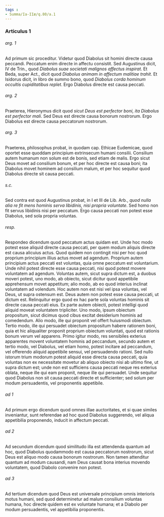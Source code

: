 ```yaml
---
tags : 
- Summa/Ia-IIæ/q.80/a.1
---
```


### Articulus 1

###### arg. 1
Ad primum sic proceditur. Videtur quod Diabolus sit homini directe causa peccandi. Peccatum enim directe in affectu consistit. Sed Augustinus dicit, IV de Trin., quod *Diabolus suae societati malignos affectus inspirat*. Et Beda, super Act., dicit quod *Diabolus animam in affectum malitiae trahit*. Et Isidorus dicit, in libro de summo bono, quod *Diabolus corda hominum occultis cupiditatibus replet*. Ergo Diabolus directe est causa peccati.

###### arg. 2
Praeterea, Hieronymus dicit quod *sicut Deus est perfector boni, ita Diabolus est perfector mali*. Sed Deus est directe causa bonorum nostrorum. Ergo Diabolus est directe causa peccatorum nostrorum.

###### arg. 3
Praeterea, philosophus probat, in quodam cap. Ethicae Eudemicae, quod oportet esse quoddam principium extrinsecum humani consilii. Consilium autem humanum non solum est de bonis, sed etiam de malis. Ergo sicut Deus movet ad consilium bonum, et per hoc directe est causa boni; ita Diabolus movet hominem ad consilium malum, et per hoc sequitur quod Diabolus directe sit causa peccati.

###### s.c.
Sed contra est quod Augustinus probat, in I et III de Lib. Arb., *quod nulla alia re fit mens hominis serva libidinis, nisi propria voluntate*. Sed homo non fit servus libidinis nisi per peccatum. Ergo causa peccati non potest esse Diabolus, sed sola propria voluntas.

###### resp.
Respondeo dicendum quod peccatum actus quidam est. Unde hoc modo potest esse aliquid directe causa peccati, per quem modum aliquis directe est causa alicuius actus. Quod quidem non contingit nisi per hoc quod proprium principium illius actus movet ad agendum. Proprium autem principium actus peccati est voluntas, quia omne peccatum est voluntarium. Unde nihil potest directe esse causa peccati, nisi quod potest movere voluntatem ad agendum. Voluntas autem, sicut supra dictum est, a duobus moveri potest, uno modo, ab obiecto, sicut dicitur quod appetibile apprehensum movet appetitum; alio modo, ab eo quod interius inclinat voluntatem ad volendum. Hoc autem non est nisi vel ipsa voluntas, vel Deus, ut supra ostensum est. Deus autem non potest esse causa peccati, ut dictum est. Relinquitur ergo quod ex hac parte sola voluntas hominis sit directe causa peccati eius. Ex parte autem obiecti, potest intelligi quod aliquid moveat voluntatem tripliciter. Uno modo, ipsum obiectum propositum, sicut dicimus quod cibus excitat desiderium hominis ad comedendum. Alio modo, ille qui proponit vel offert huiusmodi obiectum. Tertio modo, ille qui persuadet obiectum propositum habere rationem boni, quia et hic aliqualiter proponit proprium obiectum voluntati, quod est rationis bonum verum vel apparens. Primo igitur modo, res sensibiles exterius apparentes movent voluntatem hominis ad peccandum, secundo autem et tertio modo, vel Diabolus, vel etiam homo, potest incitare ad peccandum, vel offerendo aliquid appetibile sensui, vel persuadendo rationi. Sed nullo istorum trium modorum potest aliquid esse directa causa peccati, quia voluntas non ex necessitate movetur ab aliquo obiecto nisi ab ultimo fine, ut supra dictum est; unde non est sufficiens causa peccati neque res exterius oblata, neque ille qui eam proponit, neque ille qui persuadet. Unde sequitur quod Diabolus non sit causa peccati directe et sufficienter; sed solum per modum persuadentis, vel proponentis appetibile.

###### ad 1
Ad primum ergo dicendum quod omnes illae auctoritates, et si quae similes inveniantur, sunt referendae ad hoc quod Diabolus suggerendo, vel aliqua appetibilia proponendo, inducit in affectum peccati.

###### ad 2
Ad secundum dicendum quod similitudo illa est attendenda quantum ad hoc, quod Diabolus quodammodo est causa peccatorum nostrorum, sicut Deus est aliquo modo causa bonorum nostrorum. Non tamen attenditur quantum ad modum causandi, nam Deus causat bona interius movendo voluntatem, quod Diabolo convenire non potest.

###### ad 3
Ad tertium dicendum quod Deus est universale principium omnis interioris motus humani, sed quod determinetur ad malum consilium voluntas humana, hoc directe quidem est ex voluntate humana; et a Diabolo per modum persuadentis, vel appetibilia proponentis.

